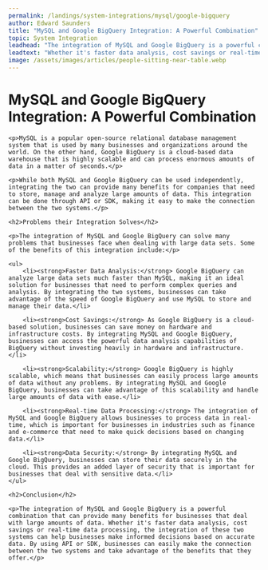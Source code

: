 ```yaml
---
permalink: /landings/system-integrations/mysql/google-bigquery
author: Edward Saunders
title: "MySQL and Google BigQuery Integration: A Powerful Combination"
topic: System Integration
leadhead: "The integration of MySQL and Google BigQuery is a powerful combination that can provide many benefits for businesses that deal with large amounts of data"
leadtext: "Whether it's faster data analysis, cost savings or real-time data processing, the integration of these two systems can help businesses make informed decisions based on accurate data. By using API or SDK, businesses can easily make the connection between the two systems and take advantage of the benefits that they offer."
image: /assets/images/articles/people-sitting-near-table.webp
---
```

<div class="arttext">	<h1>MySQL and Google BigQuery Integration: A Powerful Combination</h1>

	<p>MySQL is a popular open-source relational database management system that is used by many businesses and organizations around the world. On the other hand, Google BigQuery is a cloud-based data warehouse that is highly scalable and can process enormous amounts of data in a matter of seconds.</p>

	<p>While both MySQL and Google BigQuery can be used independently, integrating the two can provide many benefits for companies that need to store, manage and analyze large amounts of data. This integration can be done through API or SDK, making it easy to make the connection between the two systems.</p>

	<h2>Problems their Integration Solves</h2>

	<p>The integration of MySQL and Google BigQuery can solve many problems that businesses face when dealing with large data sets. Some of the benefits of this integration include:</p>

	<ul>
		<li><strong>Faster Data Analysis:</strong> Google BigQuery can analyze large data sets much faster than MySQL, making it an ideal solution for businesses that need to perform complex queries and analysis. By integrating the two systems, businesses can take advantage of the speed of Google BigQuery and use MySQL to store and manage their data.</li>

		<li><strong>Cost Savings:</strong> As Google BigQuery is a cloud-based solution, businesses can save money on hardware and infrastructure costs. By integrating MySQL and Google BigQuery, businesses can access the powerful data analysis capabilities of BigQuery without investing heavily in hardware and infrastructure.</li>

		<li><strong>Scalability:</strong> Google BigQuery is highly scalable, which means that businesses can easily process large amounts of data without any problems. By integrating MySQL and Google BigQuery, businesses can take advantage of this scalability and handle large amounts of data with ease.</li>

		<li><strong>Real-time Data Processing:</strong> The integration of MySQL and Google BigQuery allows businesses to process data in real-time, which is important for businesses in industries such as finance and e-commerce that need to make quick decisions based on changing data.</li>

		<li><strong>Data Security:</strong> By integrating MySQL and Google BigQuery, businesses can store their data securely in the cloud. This provides an added layer of security that is important for businesses that deal with sensitive data.</li>
	</ul>

	<h2>Conclusion</h2>

	<p>The integration of MySQL and Google BigQuery is a powerful combination that can provide many benefits for businesses that deal with large amounts of data. Whether it's faster data analysis, cost savings or real-time data processing, the integration of these two systems can help businesses make informed decisions based on accurate data. By using API or SDK, businesses can easily make the connection between the two systems and take advantage of the benefits that they offer.</p>

</div>